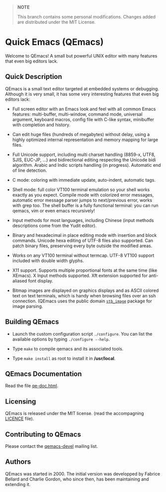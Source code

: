 > **NOTE**
> 
>  This branch contains some personal modifications. 
>  Changes added are distributed under the MIT License.

# Quick Emacs (QEmacs)

Welcome to QEmacs! A small but powerful UNIX editor with many features
that even big editors lack.

## Quick Description

QEmacs is a small text editor targeted at embedded systems or debugging.
Although it is very small, it has some very interesting features that
even big editors lack:

- Full screen editor with an Emacs look and feel with all common Emacs
features: multi-buffer, multi-window, command mode, universal argument,
keyboard macros, config file with C-like syntax, minibuffer with
completion and history.

- Can edit huge files (hundreds of megabytes) without delay, using a
highly optimized internal representation and memory mapping for large
files.

- Full Unicode support, including multi charset handling
(8859-x, UTF8, SJIS, EUC-JP, ...) and bidirectional editing respecting
the Unicode bidi algorithm. Arabic and Indic scripts handling (in
progress). Automatic end of line detection.

- C mode: coloring with immediate update, auto-indent, automatic tags.

- Shell mode: full color VT100 terminal emulation so your shell works
exactly as you expect. Compile mode with colorized error messages,
automatic error message parser jumps to next/previous error, works
with grep too. The shell buffer is a fully functional terminal: you
can run qemacs, vim or even emacs recursively!

- Input methods for most languages, including Chinese (input methods
descriptions come from the Yudit editor).

- Binary and hexadecimal in place editing mode with insertion and
block commands. Unicode hexa editing of UTF-8 files also supported.
Can patch binary files, preserving every byte outside the modified
areas.

- Works on any VT100 terminal without termcap. UTF-8 VT100 support
included with double width glyphs.

- X11 support. Supports multiple proportional fonts at the same time
(like XEmacs). X Input methods supported. Xft extension supported for
anti-aliased font display.

- Bitmap images are displayed on graphics displays and as ASCII colored text
on text terminals, which is handy when browsing files over an ssh connection.
(QEmacs uses the public domain [`stb_image`](https://github.com/nothings/stb/blob/master/stb_image.h)
package for image parsing.

## Building QEmacs

* Launch the custom configuration script `./configure`. You can list the
available options by typing `./configure --help`.

* Type `make` to compile qemacs and its associated tools.

* Type `make install` as root to install it in **/usr/local**.

## QEmacs Documentation

Read the file [qe-doc.html](qe-doc.html).

## Licensing

QEmacs is released under the MIT license.
(read the accompagning [LICENCE](LICENCE) file).

## Contributing to QEmacs

Please contact the [qemacs-devel](https://lists.nongnu.org/mailman/listinfo/qemacs-devel) mailing list.

## Authors

QEmacs was started in 2000. The initial version was developped by
Fabrice Bellard and Charlie Gordon, who since then, has been maintaining
and extending it.
